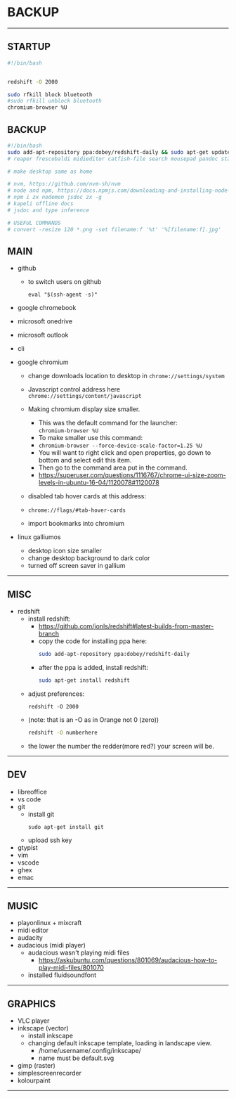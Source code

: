 # BACKUP

---
## STARTUP
```bash
#!/bin/bash


redshift -O 2000

sudo rfkill block bluetooth
#sudo rfkill unblock bluetooth
chromium-browser %U

```

## BACKUP
```bash
#!/bin/bash
sudo add-apt-repository ppa:dobey/redshift-daily && sudo apt-get update && sudo apt-get install redshift vlc code git gh gtypist vim emacs ghex libreoffice audacity audacious inkscape gimp simplescreenrecorder kolourpaint
# reaper frescobaldi midieditor catfish-file search mousepad pandoc stacer

# make desktop same as home

# nvm, https://github.com/nvm-sh/nvm
# node and npm, https://docs.npmjs.com/downloading-and-installing-node-js-and-npm
# npm i zx nodemon jsdoc zx -g
# kapeli offline docs
# jsdoc and type inference

# USEFUL COMMANDS
# convert -resize 120 *.png -set filename:f '%t' '%[filename:f].jpg'

```


## MAIN
- github
  - to switch users on github
    ```
    eval "$(ssh-agent -s)"
    ```
- google chromebook
- microsoft onedrive
- microsoft outlook
- cli
- google chromium
  - change downloads location to desktop in
  `chrome://settings/system`

  - Javascript control address here
  `chrome://settings/content/javascript`

  - Making chromium display size smaller. 
    - This was the default command for the launcher:   
      ```chromium-browser %U```
    - To make smaller use this command:     
    - `chromium-browser --force-device-scale-factor=1.25 %U`
    - You will want to right click and open properties, go down to bottom and select edit this item.
    - Then go to the command area put in the command.
    - https://superuser.com/questions/1116767/chrome-ui-size-zoom-levels-in-ubuntu-16-04/1120078#1120078
  - disabled tab hover cards at this address:
  - `chrome://flags/#tab-hover-cards`
  - import bookmarks into chromium

- linux galliumos
  - desktop icon size smaller
  - change desktop background to dark color
  - turned off screen saver in gallium

---

## MISC
- redshift
  - install redshift:
    - https://github.com/jonls/redshift#latest-builds-from-master-branch
    - copy the code for installing ppa here:
      ```bash
      sudo add-apt-repository ppa:dobey/redshift-daily
      ```    
    - after the ppa is added, install redshift:
      ```bash
      sudo apt-get install redshift
      ```
  - adjust preferences:
    ```
    redshift -O 2000
    ``` 
  - (note: that is an -O as in Orange not 0 (zero))
    ```bash 
    redshift -O numberhere
    ``` 
  - the lower the number the redder(more red?) your screen will be.
  
---

## DEV
- libreoffice
- vs code
- git
  - install git
    ```
    sudo apt-get install git
    ```
  - upload ssh key
- gtypist
- vim
- vscode
- ghex
- emac

---

## MUSIC
- playonlinux + mixcraft
- midi editor
- audacity
- audacious (midi player)
  - audacious wasn't playing midi files
    - https://askubuntu.com/questions/801069/audacious-how-to-play-midi-files/801070
  - installed fluidsoundfont

---

## GRAPHICS
- VLC player
- inkscape (vector)
  - install inkscape
  - changing default inkscape template, loading in landscape view.
    - /home/username/.config/inkscape/
    - name must be default.svg
- gimp (raster)
- simplescreenrecorder
- kolourpaint
---




